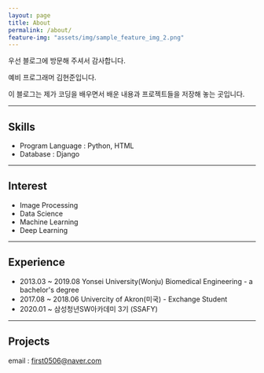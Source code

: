 ```yaml
---
layout: page
title: About
permalink: /about/
feature-img: "assets/img/sample_feature_img_2.png"
---
```


<style>
.text{text-indent: 50px;}
#jb-sidebar{width: 260px;padding: 20px;margin-bottom: 10px;float: left;border: 0px;text-align: right;}
#jb-content{width: 580px;padding: 20px;margin-bottom: 10px;float: right;border: 0px;}
@media ( min-width: 481px )
{
  #jb-sidebar { width: 260px; float: left; }
  #jb-content { width: 580px; float: right; }
}
</style>


우선 블로그에 방문해 주셔서 감사합니다.

예비 프로그래머 김현준입니다.

이 블로그는 제가 코딩을 배우면서 배운 내용과 프로젝트들을 저장해 놓는 곳입니다.



---

## **Skills**

* Program Language : Python, HTML
* Database : Django

---

## **Interest**

* Image Processing
* Data Science
* Machine Learning
* Deep Learning

---

## **Experience**

* 2013.03 ~ 2019.08	Yonsei University(Wonju) Biomedical Engineering -  a bachelor's degree
* 2017.08 ~ 2018.06    Univercity of Akron(미국) - Exchange Student
* 2020.01 ~  삼성청년SW아카데미 3기 (SSAFY)

---

## **Projects**





email : first0506@naver.com